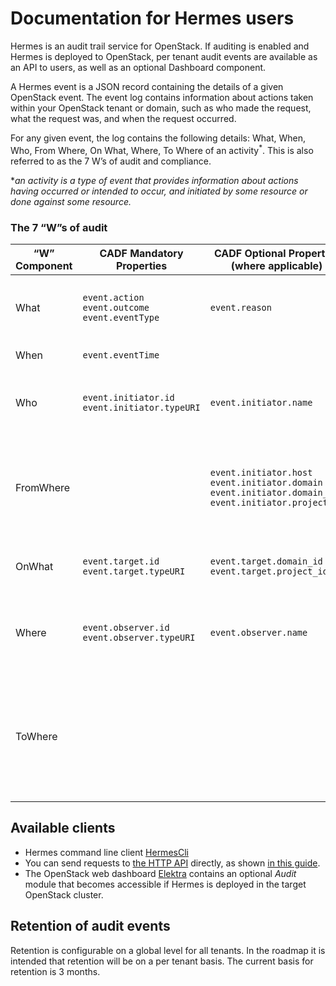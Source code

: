 # Documentation for Hermes users

Hermes is an audit trail service for OpenStack. If auditing is enabled and Hermes is deployed to OpenStack, per tenant 
audit events are available as an API to users, as well as an optional Dashboard component.

A Hermes event is a JSON record containing the details of a given OpenStack event. The event log contains
information about actions taken within your OpenStack tenant or domain, such as who made the request, 
what the request was, and when the request occurred.

For any given event, the log contains the following details: What, When, Who, From Where, On What, Where, To Where of an activity<sup>*</sup>. This is also referred to as the 7 W’s of audit and compliance.

&ast;*an activity is a type of event that provides information about actions having occurred or intended to occur, and initiated by some resource or done against some resource.*

### The 7 “W”s of audit

| “W” Component | CADF Mandatory Properties  | CADF Optional Properties (where applicable) | Description |
| --- | --- | --- | --- |
| What | `event.action`<br>`event.outcome`<br>`event.eventType` | `event.reason` | “what” activity occurred; “what” was the result. |
| When | `event.eventTime` || “when” did it happen. |
| Who | `event.initiator.id`<br>`event.initiator.typeURI` | `event.initiator.name` | “who” (person or service) initiated the action. |
| FromWhere || `event.initiator.host`<br>`event.initiator.domain`<br>`event.initiator.domain_id`<br>`event.initiator.project_id` | "FromWhere" provides information describing where the action was initiated from. |
| OnWhat | `event.target.id`<br>`event.target.typeURI`  | `event.target.domain_id`<br>`event.target.project_id` | “onWhat” resource did the activity target. |
| Where | `event.observer.id`<br>`event.observer.typeURI` | `event.observer.name` | “where” did the activity get observed (reported), or modified in some way. |
| ToWhere ||| "ToWhere" provides information describing where the target resource that is affected by the action is located. |


## Available clients

* Hermes command line client [HermesCli](https://github.com/sapcc/hermescli)
* You can send requests to [the HTTP API](./hermes-v1-reference.md) directly, as shown [in this guide](./api-example.md).
* The OpenStack web dashboard [Elektra](https://github.com/sapcc/elektra) contains an optional *Audit*
  module that becomes accessible if Hermes is deployed in the target OpenStack cluster.

## Retention of audit events

Retention is configurable on a global level for all tenants. In the roadmap it is intended that retention will be
on a per tenant basis. The current basis for retention is 3 months.
